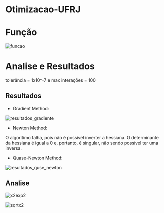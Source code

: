 ﻿# Otimizacao-UFRJ
# Função
![funcao](https://github.com/matheusgm/Otimizacao-UFRJ/assets/41809106/5e6391bc-dfe9-4bef-8768-c100a6cb4d64)

# Analise e Resultados
tolerância = 1x10^-7 e max interações = 100

## Resultados
* Gradient Method:

![resultados_gradiente](https://github.com/matheusgm/Otimizacao-UFRJ/assets/41809106/70fc4eba-e090-430f-b73d-a0fc2f2dfe33)


* Newton Method:

O algorítimo falha, pois não é possível inverter a hessiana. O determinante da hessiana é igual a 0 e, portanto, é singular, não sendo possível ter uma inversa.

* Quase-Newton Method:

![resultados_quse_newton](https://github.com/matheusgm/Otimizacao-UFRJ/assets/41809106/88a6bd57-4f97-4072-a109-b78ea13000c3)

## Analise
![x2exp2](https://github.com/matheusgm/Otimizacao-UFRJ/assets/41809106/7e858583-bb0c-4aa7-be95-7e0636101161)

![sqrtx2](https://github.com/matheusgm/Otimizacao-UFRJ/assets/41809106/1f384484-b124-4d5d-b1af-43fa3fc687f9)


